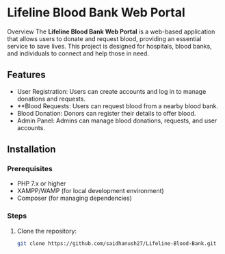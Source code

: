 # Lifeline Blood Bank Web Portal

Overview
The **Lifeline Blood Bank Web Portal** is a web-based application that allows users to donate and request blood, providing an essential service to save lives. This project is designed for hospitals, blood banks, and individuals to connect and help those in need.

## Features
- User Registration: Users can create accounts and log in to manage donations and requests.
- **Blood Requests: Users can request blood from a nearby blood bank.
- Blood Donation: Donors can register their details to offer blood.
- Admin Panel: Admins can manage blood donations, requests, and user accounts.

## Installation

### Prerequisites
- PHP 7.x or higher
- XAMPP/WAMP (for local development environment)
- Composer (for managing dependencies)

### Steps
1. Clone the repository:
   ```bash
   git clone https://github.com/saidhanush27/Lifeline-Blood-Bank.git

